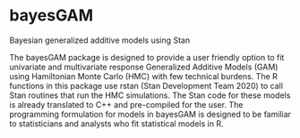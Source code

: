 # bayesGAM
Bayesian generalized additive models using Stan

The bayesGAM package is designed to provide a user friendly option to fit univariate and multivariate response Generalized Additive Models (GAM) using Hamiltonian Monte Carlo (HMC) with few technical burdens.  The R functions in this package use rstan (Stan Development Team 2020)  to call Stan routines that run the HMC simulations. The Stan code for these models is already translated to C++ and pre-compiled for the user. The programming formulation for models in bayesGAM is designed to be familiar to statisticians and analysts who fit statistical models in R.




